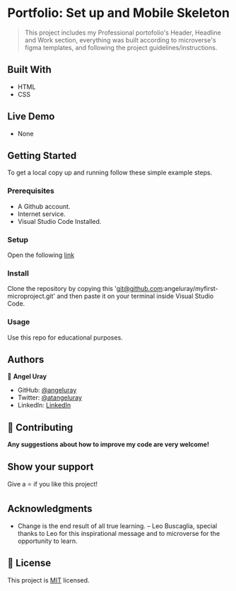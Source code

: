 # Portfolio: Set up and Mobile Skeleton

> This project includes my Professional portofolio's Header, Headline and Work section, everything was built according to microverse's figma templates, and following the project guidelines/instructions.


## Built With

- HTML
- CSS

## Live Demo 

* None 


## Getting Started

To get a local copy up and running follow these simple example steps.

### Prerequisites

- A Github account.
- Internet service.
- Visual Studio Code Installed.

### Setup

Open the following [link](git@github.com:angeluray/professional-portfolio.git)

### Install

Clone the repository by copying this 'git@github.com:angeluray/myfirst-microproject.git' and then paste it on your terminal inside Visual Studio Code.

### Usage

Use this repo for educational purposes.  

## Authors

👤 **Angel Uray**

- GitHub: [@angeluray](https://github.com/angeluray)
- Twitter: [@atangeluray](https://twitter.com/atangeluray)
- LinkedIn: [LinkedIn](linkedin.com/in/angeluray-jobs)

## 🤝 Contributing

**Any suggestions about how to improve my code are very welcome!**

## Show your support

Give a ⭐️ if you like this project!

## Acknowledgments

- Change is the end result of all true learning. – Leo Buscaglia, special thanks to Leo for this inspirational message and to microverse for the opportunity to learn.

## 📝 License

This project is [MIT](./MIT.md) licensed.
